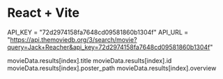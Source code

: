 # React + Vite

API_KEY = "72d2974158fa7648cd09581860b1304f"
API_URL = "https://api.themoviedb.org/3/search/movie?query=Jack+Reacher&api_key=72d2974158fa7648cd09581860b1304f"

movieData.results[index].title
movieData.results[index].id
movieData.results[index].poster_path
movieData.results[index].overview

